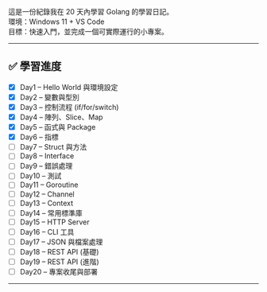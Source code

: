 這是一份紀錄我在 20 天內學習 Golang 的學習日記。  
環境：Windows 11 + VS Code  
目標：快速入門，並完成一個可實際運行的小專案。

---

## ✅ 學習進度

- [x] Day1 – Hello World 與環境設定
- [x] Day2 – 變數與型別
- [x] Day3 – 控制流程 (if/for/switch)
- [x] Day4 – 陣列、Slice、Map
- [x] Day5 – 函式與 Package
- [x] Day6 – 指標
- [ ] Day7 – Struct 與方法
- [ ] Day8 – Interface
- [ ] Day9 – 錯誤處理
- [ ] Day10 – 測試
- [ ] Day11 – Goroutine
- [ ] Day12 – Channel
- [ ] Day13 – Context
- [ ] Day14 – 常用標準庫
- [ ] Day15 – HTTP Server
- [ ] Day16 – CLI 工具
- [ ] Day17 – JSON 與檔案處理
- [ ] Day18 – REST API (基礎)
- [ ] Day19 – REST API (進階)
- [ ] Day20 – 專案收尾與部署

---